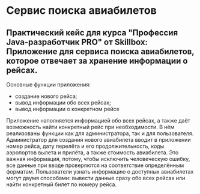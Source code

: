 # Сервис поиска авиабилетов

## Практический кейс для курса "Профессия Java-разработчик PRO" от Skillbox: Приложение для сервиса поиска авиабилетов, которое отвечает за хранение информации о рейсах.

Основные функции приложения:
- создание нового рейса;
- вывод информации обо всех рейсах;
- вывод информации о конкретном рейсе

Приложение наполняется информацией обо всех рейсах, а также даёт возможность найти конкретный рейс при необходимости. В нём реализованы функции как для администратора, так и для пользователя.
Администратор для создания нового авиабилета вводит в приложении номер рейса, дату перелёта и его продолжительность, коды аэропортов вылета и прилёта, а также стоимость авиабилета.
Это важная информация, потому, чтобы исключить человеческую ошибку, все данные при вводе проверяются на соответствие определённым форматам.
Пользователи узнать информацию о доступных авиабилетах могут двумя способами: вывести данные сразу обо всех рейсах или найти конкретный билет по номеру рейса.
